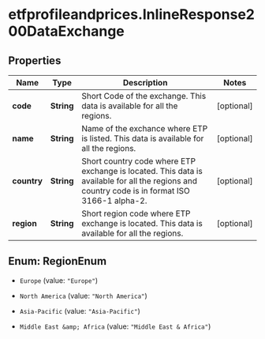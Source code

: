 # etfprofileandprices.InlineResponse200DataExchange

## Properties

Name | Type | Description | Notes
------------ | ------------- | ------------- | -------------
**code** | **String** | Short Code of the exchange. This data is available for all the regions. | [optional] 
**name** | **String** | Name of the exchance where ETP is listed. This data is available for all the regions. | [optional] 
**country** | **String** | Short country code where ETP exchange is located. This data is available for all the regions and country code is in format ISO 3166-1 alpha-2. | [optional] 
**region** | **String** | Short region code where ETP exchange is located. This data is available for all the regions. | [optional] 



## Enum: RegionEnum


* `Europe` (value: `"Europe"`)

* `North America` (value: `"North America"`)

* `Asia-Pacific` (value: `"Asia-Pacific"`)

* `Middle East &amp; Africa` (value: `"Middle East & Africa"`)




